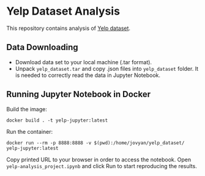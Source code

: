 # Yelp Dataset Analysis

This repository contains analysis of [Yelp dataset](https://www.yelp.com/dataset/download).


## Data Downloading
- Download data set to your local machine (.tar format).
- Unpack `yelp_dataset.tar` and copy .json files  into `yelp_dataset` folder. It is needed to correctly read the data in Jupyter Notebook.

## Running Jupyter Notebook in Docker
Build the image:
```
docker build . -t yelp-jupyter:latest
```
Run the container:
```
docker run --rm -p 8888:8888 -v $(pwd):/home/jovyan/yelp_dataset/ yelp-jupyter:latest
```
Copy printed URL to your browser in order to access the notebook.
Open `yelp-analysis_project.ipynb` and click Run to start reproducing the results.